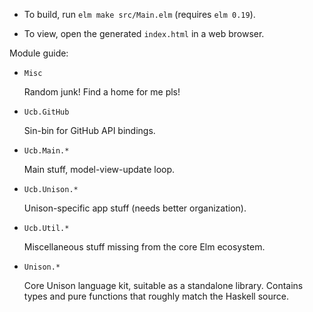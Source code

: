* To build, run `elm make src/Main.elm` (requires `elm 0.19`).

* To view, open the generated `index.html` in a web browser.

Module guide:

* `Misc`

  Random junk! Find a home for me pls!

* `Ucb.GitHub`

  Sin-bin for GitHub API bindings.

* `Ucb.Main.*`

  Main stuff, model-view-update loop.

* `Ucb.Unison.*`

  Unison-specific app stuff (needs better organization).

* `Ucb.Util.*`

  Miscellaneous stuff missing from the core Elm ecosystem.

* `Unison.*`

  Core Unison language kit, suitable as a standalone library. Contains types and
  pure functions that roughly match the Haskell source.
